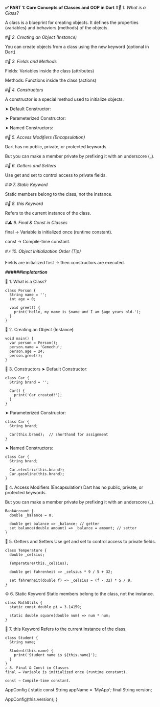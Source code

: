 **✅ PART 1: Core Concepts of Classes and OOP in Dart**
#*🎯 1. What is a Class?*

A class is a blueprint for creating objects. It defines the properties (variables) and behaviors (methods) of the objects.

#*🔑 2. Creating an Object (Instance)*

You can create objects from a class using the new keyword (optional in Dart).

#*🧱 3. Fields and Methods*

Fields: Variables inside the class (attributes)


Methods: Functions inside the class (actions)

#*🔧 4. Constructors*

A constructor is a special method used to initialize objects.

➤ Default Constructor:

➤ Parameterized Constructor:

➤ Named Constructors:

#*🔐 5. Access Modifiers (Encapsulation)*

Dart has no public, private, or protected keywords.


But you can make a member private by prefixing it with an underscore (_).



#*🌟 6. Getters and Setters*

Use get and set to control access to private fields.

#*⚙️ 7. Static Keyword*

Static members belong to the class, not the instance.

#*🔄 8. this Keyword*

Refers to the current instance of the class.

#*⚠️ 9. Final & Const in Classes*

final → Variable is initialized once (runtime constant).


const → Compile-time constant.

#*⚡ 10. Object Initialization Order (Tip)*

Fields are initialized first → then constructors are executed.

***######impletartion***

🎯 1. What is a Class?

```
class Person {
  String name = '';
  int age = 0;

  void greet() {
    print('Hello, my name is $name and I am $age years old.');
  }
}
```
🔑 2. Creating an Object (Instance)
```
void main() {
  var person = Person();
  person.name = 'Gemechu';
  person.age = 24;
  person.greet();
}
```

🔧 3. Constructors
➤ Default Constructor:
```
class Car {
  String brand = '';

  Car() {
    print('Car created!');
  }
}
```

➤ Parameterized Constructor:
```
class Car {
  String brand;

  Car(this.brand);  // shorthand for assignment
}
```
➤ Named Constructors:
```
class Car {
  String brand;

  Car.electric(this.brand);
  Car.gasoline(this.brand);
}
```
🔐 4. Access Modifiers (Encapsulation)
Dart has no public, private, or protected keywords.

But you can make a member private by prefixing it with an underscore (_).
```
BankAccount {
  double _balance = 0;

  double get balance => _balance; // getter
  set balance(double amount) => _balance = amount; // setter
}
```
🌟 5. Getters and Setters
Use get and set to control access to private fields.
```
class Temperature {
  double _celsius;

  Temperature(this._celsius);

  double get fahrenheit => _celsius * 9 / 5 + 32;

  set fahrenheit(double f) => _celsius = (f - 32) * 5 / 9;
}
```
⚙️ 6. Static Keyword
Static members belong to the class, not the instance.
```
class MathUtils {
  static const double pi = 3.14159;

  static double square(double num) => num * num;
}
```
🔄 7. this Keyword
Refers to the current instance of the class.

```
class Student {
  String name;
  
  Student(this.name) {
    print('Student name is ${this.name}');
  }
}
⚠️ 8. Final & Const in Classes
final → Variable is initialized once (runtime constant).

const → Compile-time constant.
```
 AppConfig {
  static const String appName = 'MyApp';
  final String version;

  AppConfig(this.version);
}
```